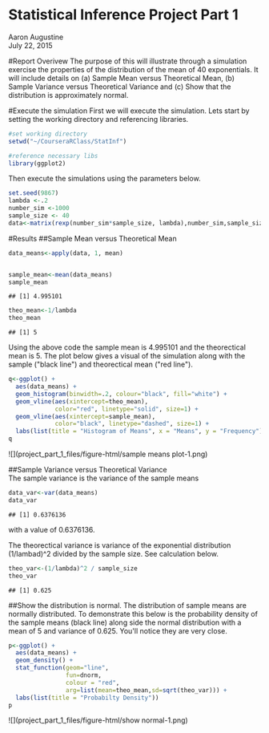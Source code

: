 # Statistical Inference Project Part 1
Aaron Augustine  
July 22, 2015  

#Report Overivew
The purpose of this will illustrate through a simulation exercise the properties of the distribution of the mean of 40 exponentials. It will include details on (a) Sample Mean versus Theoretical Mean, (b) Sample Variance versus Theoretical Variance and (c) Show that the distribution is approximately normal.

#Execute the simulation
First we will execute the simulation.  Lets start by setting the working directory and referencing libraries.


```r
#set working directory
setwd("~/CourseraRClass/StatInf")

#reference necessary libs
library(ggplot2)
```
 
Then execute the simulations using the parameters below.

```r
set.seed(9867)
lambda <-.2
number_sim <-1000
sample_size <- 40
data<-matrix(rexp(number_sim*sample_size, lambda),number_sim,sample_size)
```

#Results
##Sample Mean versus Theoretical Mean

```r
data_means<-apply(data, 1, mean)


sample_mean<-mean(data_means)
sample_mean
```

```
## [1] 4.995101
```

```r
theo_mean<-1/lambda 
theo_mean
```

```
## [1] 5
```
Using the above code the sample mean is 4.995101 and the theorectical mean is 5.  The plot below gives a visual of the simulation along with the sample ("black line") and theorectical mean ("red line").
 

```r
q<-ggplot() + 
  aes(data_means) + 
  geom_histogram(binwidth=.2, colour="black", fill="white") +
  geom_vline(aes(xintercept=theo_mean),  
             color="red", linetype="solid", size=1) +
  geom_vline(aes(xintercept=sample_mean),   
             color="black", linetype="dashed", size=1) +
  labs(list(title = "Histogram of Means", x = "Means", y = "Frequency"))
q
```

![](project_part_1_files/figure-html/sample means plot-1.png) 


##Sample Variance versus Theoretical Variance  
The sample variance is the variance of the sample means


```r
data_var<-var(data_means)
data_var
```

```
## [1] 0.6376136
```
with a value of 0.6376136.

The theorectical variance is variance of the exponential distribution (1/lambad)^2 divided by the sample size.  See calculation below.

```r
theo_var<-(1/lambda)^2 / sample_size
theo_var
```

```
## [1] 0.625
```

##Show the distribution is normal.
The distribution of sample means are normally distributed.  To demonstrate this below is the probability density of the sample means (black line) along side the normal distribution with a mean of 5 and variance of 0.625.   You'll notice they are very close.
 

```r
p<-ggplot() + 
  aes(data_means) + 
  geom_density() +
  stat_function(geom="line", 
                fun=dnorm, 
                colour = "red", 
                arg=list(mean=theo_mean,sd=sqrt(theo_var))) +
  labs(list(title = "Probabilty Density"))
p
```

![](project_part_1_files/figure-html/show normal-1.png) 
